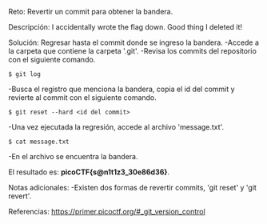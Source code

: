 
Reto:
Revertir un commit para obtener la bandera.

Descripción:
I accidentally wrote the flag down. Good thing I deleted it!

Solución:
Regresar hasta el commit donde se ingreso la bandera.
-Accede a la carpeta que contiene la carpeta '.git'.
-Revisa los commits del repositorio con el siguiente comando.
```
$ git log
```
-Busca el registro que menciona la bandera, copia el id del commit y revierte al commit con el siguiente comando.
```
$ git reset --hard <id del commit>
```
-Una vez ejecutada la regresión, accede al archivo 'message.txt'.
```
$ cat message.txt
```
-En el archivo se encuentra la bandera.

El resultado es: **picoCTF{s@n1t1z3_30e86d36}**.

Notas adicionales:
-Existen dos formas de revertir commits, 'git reset' y 'git revert'.

Referencias:
https://primer.picoctf.org/#_git_version_control
